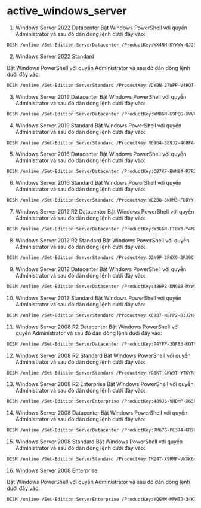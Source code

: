 # active_windows_server

1. Windows Server 2022 Datacenter
   Bật Windows PowerShell với quyền Administrator và sau đó dán dòng lệnh dưới đây vào:
```bash
DISM /online /Set-Edition:ServerDatacenter /ProductKey:WX4NM-KYWYW-QJJR4-XV3QB-6VM33 /AcceptEula
```

2. Windows Server 2022 Standard

 Bật Windows PowerShell với quyền Administrator và sau đó dán dòng lệnh dưới đây vào:
```bash
DISM /online /Set-Edition:ServerStandard /ProductKey:VDYBN-27WPP-V4HQT-9VMD4-VMK7H /AcceptEula
```

3. Windows Server 2019 Datacenter
 Bật Windows PowerShell với quyền Administrator và sau đó dán dòng lệnh dưới đây vào:
```bash
DISM /online /Set-Edition:ServerDatacenter /ProductKey:WMDGN-G9PQG-XVVXX-R3X43-63DFG /AcceptEula
```

4. Windows Server 2019 Standard
 Bật Windows PowerShell với quyền Administrator và sau đó dán dòng lệnh dưới đây vào:
```bash
DISM /online /Set-Edition:ServerStandard /ProductKey:N69G4-B89J2-4G8F4-WWYCC-J464C /AcceptEula
```

5. Windows Server 2016 Datacenter
 Bật Windows PowerShell với quyền Administrator và sau đó dán dòng lệnh dưới đây vào:
```bash
DISM /online /Set-Edition:ServerDatacenter /ProductKey:CB7KF-BWN84-R7R2Y-793K2-8XDDG /AcceptEula
```

6. Windows Server 2016 Standard
 Bật Windows PowerShell với quyền Administrator và sau đó dán dòng lệnh dưới đây vào:
```bash
DISM /online /Set-Edition:ServerStandard /ProductKey:WC2BQ-8NRM3-FDDYY-2BFGV-KHKQY /AcceptEula
```

7. Windows Server 2012 R2 Datacenter
 Bật Windows PowerShell với quyền Administrator và sau đó dán dòng lệnh dưới đây vào:
```bash
DISM /online /Set-Edition:ServerDatacenter /ProductKey:W3GGN-FT8W3-Y4M27-J84CP-Q3VJ9 /AcceptEula
```

8. Windows Server 2012 R2 Standard
 Bật Windows PowerShell với quyền Administrator và sau đó dán dòng lệnh dưới đây vào:
```bash
DISM /online /Set-Edition:ServerStandard /ProductKey:D2N9P-3P6X9-2R39C-7RTCD-MDVJX /AcceptEula
```

9. Windows Server 2012 Datacenter
 Bật Windows PowerShell với quyền Administrator và sau đó dán dòng lệnh dưới đây vào:
```bash
DISM /online /Set-Edition:ServerDatacenter /ProductKey:48HP8-DN98B-MYWDG-T2DCC-8W83P /AcceptEula
```

10. Windows Server 2012 Standard
 Bật Windows PowerShell với quyền Administrator và sau đó dán dòng lệnh dưới đây vào:
```bash
DISM /online /Set-Edition:ServerStandard /ProductKey:XC9B7-NBPP2-83J2H-RHMBY-92BT4 /AcceptEula
```

11. Windows Server 2008 R2 Datacenter
 Bật Windows PowerShell với quyền Administrator và sau đó dán dòng lệnh dưới đây vào:
```bash
DISM /online /Set-Edition:ServerDatacenter /ProductKey:74YFP-3QFB3-KQT8W-PMXWJ-7M648 /AcceptEula
```

12. Windows Server 2008 R2 Standard
 Bật Windows PowerShell với quyền Administrator và sau đó dán dòng lệnh dưới đây vào:
```bash
DISM /online /Set-Edition:ServerStandard /ProductKey:YC6KT-GKW9T-YTKYR-T4X34-R7VHC /AcceptEula
```

13. Windows Server 2008 R2 Enterprise
 Bật Windows PowerShell với quyền Administrator và sau đó dán dòng lệnh dưới đây vào:
```bash
DISM /online /Set-Edition:ServerEnterprise /ProductKey:489J6-VHDMP-X63PK-3K798-CPX3Y /AcceptEula
```

14. Windows Server 2008 Datacenter
 Bật Windows PowerShell với quyền Administrator và sau đó dán dòng lệnh dưới đây vào:
```bash
DISM /online /Set-Edition:ServerDatacenter /ProductKey:7M67G-PC374-GR742-YH8V4-TCBY3 /AcceptEula
```

15. Windows Server 2008 Standard
 Bật Windows PowerShell với quyền Administrator và sau đó dán dòng lệnh dưới đây vào:
```bash
DISM /online /Set-Edition:ServerStandard /ProductKey:TM24T-X9RMF-VWXK6-X8JC9-BFGM2 /AcceptEula
```

16. Windows Server 2008 Enterprise

 Bật Windows PowerShell với quyền Administrator và sau đó dán dòng lệnh dưới đây vào:
```bash
DISM /online /Set-Edition:ServerEnterprise /ProductKey:YQGMW-MPWTJ-34KDK-48M3W-X4Q6V /AcceptEula
```
